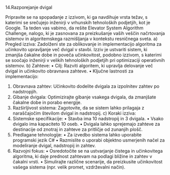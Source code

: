 14.Razporejanje dvigal

Pripravite se na spopadanje z izzivom, ki ga navdihuje vrsta težav, s katerimi se srečujejo inženirji v
vrhunskih tehnoloških podjetjih, kot je Google. Ta teden vas vabimo, da rešite Elevator System
Algorithm Challenge, nalogo, ki je zasnovana za preizkušanje vaših veščin načrtovanja sistemov in
algoritemskega razmišljanja v kontekstu resničnega sveta.
a) Pregled izziva: Zadolženi ste za oblikovanje in implementacijo algoritma za učinkovito
upravljanje več dvigal v stavbi. Izziv je ustvariti sistem, ki zmanjša čakalne dobe in poveča
učinkovitost, podobno izzivom, s katerimi se soočajo inženirji v velikih tehnoloških podjetjih
pri optimizaciji operativnih sistemov.
b) Zahteve:
• Cilj: Razviti algoritem, ki upravlja delovanje več dvigal in učinkovito obravnava zahteve.
• Ključne lastnosti za implementacijo:
1. Obravnava zahtev: Učinkovito dodelite dvigala za izpolnitev zahtev po nadstropjih.
2. Gibanje dvigala: Optimizirajte gibanje vsakega dvigala, da zmanjšate čakalne dobe
in porabo energije.
3. Razširljivost sistema: Zagotovite, da se sistem lahko prilagaja z naraščajočim
številom dvigal in nadstropij.
c) Koraki izziva:
1. Sistemske specifikacije:
• Stavba ima 10 nadstropij in 3 dvigala.
• Vsako dvigalo ima kapaciteto 10 oseb.
• Dvigala lahko sprejemajo zahteve za destinacije od znotraj in zahteve za pritličje od
zunanjih plošč.
2. Predlagane tehnologije:
• Za izvedbo sistema lahko uporabite programski jezik C#
• Razmislite o uporabi objektno usmerjenih načel za modeliranje dvigal, nadstropij in
zahtev.
3. Razvojni fokus:
• Osredotočite se na ustvarjanje čistega in učinkovitega algoritma, ki daje prednost
zahtevam na podlagi bližine in zahtev v čakalni vrsti.
• Simulirajte različne scenarije, da preizkusite učinkovitost vašega sistema (npr. velik
promet, vzdrževalni način).
